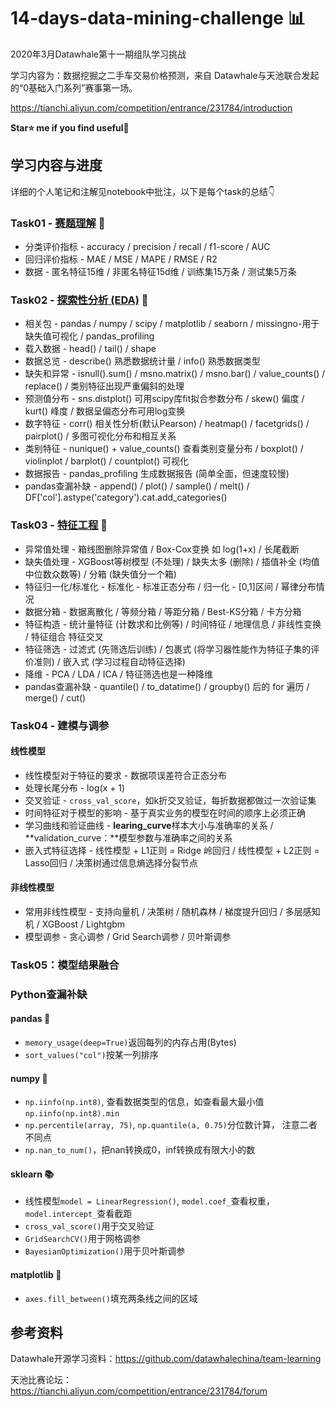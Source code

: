 # 14-days-data-mining-challenge 📊

2020年3月Datawhale第十一期组队学习挑战    

学习内容为：数据挖掘之二手车交易价格预测，来自 Datawhale与天池联合发起的“0基础入门系列”赛事第一场。

https://tianchi.aliyun.com/competition/entrance/231784/introduction   

**Star⭐ me if you find useful🤣**

## 学习内容与进度

详细的个人笔记和注解见notebook中批注，以下是每个task的总结👇

### Task01 - [赛题理解](/nbs/Task1-赛题理解.ipynb) 🍦

- 分类评价指标 - accuracy / precision / recall / f1-score / AUC
- 回归评价指标 - MAE / MSE / MAPE / RMSE / R2
- 数据 - 匿名特征15维 / 非匿名特征15d维 / 训练集15万条 / 测试集5万条
### Task02 - [探索性分析 (EDA)](/nbs/Task2-数据分析.ipynb) 🍦

- 相关包 - pandas / numpy / scipy / matplotlib / seaborn / missingno-用于缺失值可视化 / pandas_profiling
- 载入数据 - head() / tail() / shape 
- 数据总览 - describe() 熟悉数据统计量 / info() 熟悉数据类型
- 缺失和异常 - isnull().sum() / msno.matrix() / msno.bar() / value_counts() / replace() / 类别特征出现严重偏斜的处理
- 预测值分布 - sns.distplot() 可用scipy库fit拟合参数分布 / skew() 偏度 / kurt() 峰度 /  数据呈偏态分布可用log变换
- 数字特征 - corr() 相关性分析(默认Pearson) / heatmap() / facetgrids() / pairplot() / 多图可视化分布和相互关系
- 类别特征 - nunique() + value_counts() 查看类别变量分布 / boxplot() / violinplot / barplot() / countplot() 可视化
- 数据报告 - pandas_profiling 生成数据报告 (简单全面，但速度较慢)
- pandas查漏补缺 - append() / plot() / sample() / melt() / DF['col'].astype('category').cat.add_categories() 

### Task03 - [特征工程](/nbs/Task3-特征工程.ipynb) 🍦

- 异常值处理 - 箱线图删除异常值 / Box-Cox变换 如 log(1+x) / 长尾截断
- 缺失值处理 - XGBoost等树模型 (不处理) / 缺失太多 (删除) / 插值补全 (均值中位数众数等) / 分箱 (缺失值分一个箱)
- 特征归一化/标准化 - 标准化 - 标准正态分布 / 归一化 - [0,1]区间 / 幂律分布情况
- 数据分箱 - 数据离散化 / 等频分箱 / 等距分箱 / Best-KS分箱 / 卡方分箱
- 特征构造 - 统计量特征 (计数求和比例等) / 时间特征 / 地理信息 / 非线性变换 / 特征组合 特征交叉
- 特征筛选 - 过滤式 (先筛选后训练) / 包裹式 (将学习器性能作为特征子集的评价准则) / 嵌入式 (学习过程自动特征选择)
- 降维 - PCA / LDA / ICA / 特征筛选也是一种降维
- pandas查漏补缺 - quantile() / to_datatime() / groupby() 后的 for 遍历 / merge() / cut() 

### Task04 - 建模与调参

#### 线性模型

- 线性模型对于特征的要求 -  数据项误差符合正态分布
- 处理长尾分布 - log(x + 1)
- 交叉验证 - `cross_val_score`，如k折交叉验证，每折数据都做过一次验证集
- 时间特征对于模型的影响 - 基于真实业务的模型在时间的顺序上必须正确
- 学习曲线和验证曲线 - **learing_curve**样本大小与准确率的关系 / **validation_curve：**模型参数与准确率之间的关系
- 嵌入式特征选择 - 线性模型 + L1正则 = Ridge 岭回归 / 线性模型 + L2正则 = Lasso回归 / 决策树通过信息熵选择分裂节点

#### 非线性模型

- 常用非线性模型 - 支持向量机 / 决策树 / 随机森林 / 梯度提升回归 / 多层感知机 / XGBoost / Lightgbm
- 模型调参 - 贪心调参 / Grid Search调参 / 贝叶斯调参

### Task05：模型结果融合 

### Python查漏补缺

#### pandas 🐼

- `memory_usage(deep=True)`返回每列的内存占用(Bytes)
- `sort_values("col")`按某一列排序

#### numpy 🧩

- `np.iinfo(np.int8)`, 查看数据类型的信息，如查看最大最小值`np.iinfo(np.int8).min`
- `np.percentile(array, 75)`, `np.quantile(a, 0.75)`分位数计算， 注意二者不同点
- `np.nan_to_num()`，把nan转换成0，inf转换成有限大小的数

#### sklearn 📚

- 线性模型`model = LinearRegression()`, `model.coef_`查看权重，`model.intercept_`查看截距
- `cross_val_score()`用于交叉验证
- `GridSearchCV()`用于网格调参
- `BayesianOptimization()`用于贝叶斯调参

#### matplotlib 🎨

- `axes.fill_between()`填充两条线之间的区域

## 参考资料

Datawhale开源学习资料：https://github.com/datawhalechina/team-learning 

天池比赛论坛：https://tianchi.aliyun.com/competition/entrance/231784/forum

